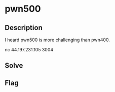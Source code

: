 # pwn500

## Description
I heard pwn500 is more challenging than pwn400.

nc 44.197.231.105 3004

## Solve

## Flag
```
```